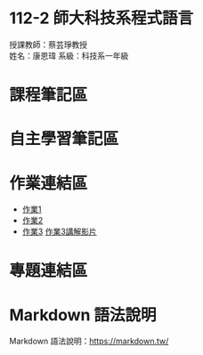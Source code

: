 # 112-2 師大科技系程式語言 
授課教師：蔡芸琤教授  
姓名：康恩瑋 
系級：科技系一年級

# 課程筆記區

# 自主學習筆記區

# 作業連結區
*  [作業1](https://github.com/kang111014/kanghub/blob/main/HW01.ipynb)
*  [作業2](https://github.com/kang111014/kanghub/blob/main/HW02.ipynb)
*  [作業3](https://github.com/kang111014/kanghub/tree/main/HW03) [作業3講解影片](https://www.youtube.com/watch?v=Khm8dx5yqNU)

# 專題連結區   

# Markdown 語法說明
Markdown 語法說明：https://markdown.tw/
